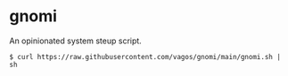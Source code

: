 # gnomi

An opinionated system steup script.

`$ curl https://raw.githubusercontent.com/vagos/gnomi/main/gnomi.sh | sh`
